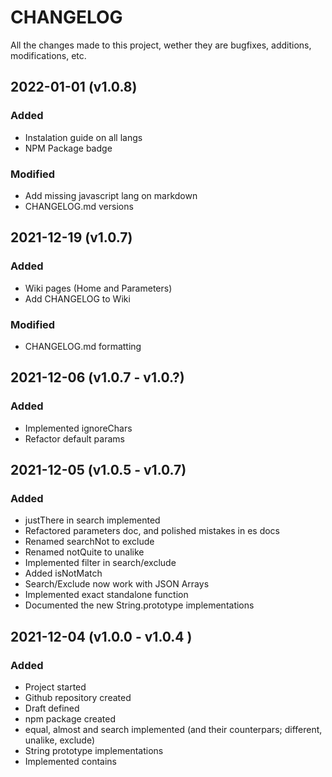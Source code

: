 # CHANGELOG #
All the changes made to this project, wether they are bugfixes, additions, modifications, etc.

## 2022-01-01 (v1.0.8)
### Added
- Instalation guide on all langs
- NPM Package badge

### Modified
- Add missing javascript lang on markdown
- CHANGELOG.md versions

## 2021-12-19 (v1.0.7)
### Added
- Wiki pages (Home and Parameters)
- Add CHANGELOG to Wiki

### Modified
- CHANGELOG.md formatting

## 2021-12-06 (v1.0.7 - v1.0.?)
### Added
- Implemented ignoreChars
- Refactor default params

## 2021-12-05 (v1.0.5 - v1.0.7)
### Added
- justThere in search implemented
- Refactored parameters doc, and polished mistakes in es docs
- Renamed searchNot to exclude
- Renamed notQuite to unalike
- Implemented filter in search/exclude
- Added isNotMatch
- Search/Exclude now work with JSON Arrays
- Implemented exact standalone function
- Documented the new String.prototype implementations

## 2021-12-04 (v1.0.0 - v1.0.4 )
### Added
- Project started
- Github repository created
- Draft defined
- npm package created
- equal, almost and search implemented (and their counterpars; different, unalike, exclude)
- String prototype implementations
- Implemented contains